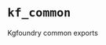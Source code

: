 # `kf_common`

Kgfoundry common exports

<!-- START doctoc generated TOC please keep comment here to allow auto update -->
<!-- END doctoc generated TOC please keep comment here to allow auto update -->
<!-- agent:readme v1 sha:0342b08deac5e1564b1fc9d5b196ccbeba265d41 content:3119afb50e33 -->
